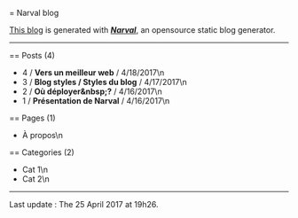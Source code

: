 = Narval blog

[This blog](https://narvaldemo.github.io) is generated with [**_Narval_**](https://github.com/yultivert/narval), an opensource static blog generator.

---

== Posts (4)

- 4 / **Vers un meilleur web** / 4/18/2017\n
- 3 / **Blog styles / Styles du blog** / 4/17/2017\n
- 2 / **Où déployer&amp;nbsp;?** / 4/16/2017\n
- 1 / **Présentation de Narval** / 4/16/2017\n

== Pages (1)

- À propos\n

== Categories (2)

- Cat 1\n
- Cat 2\n

---

Last update : The 25 April 2017 at 19h26.